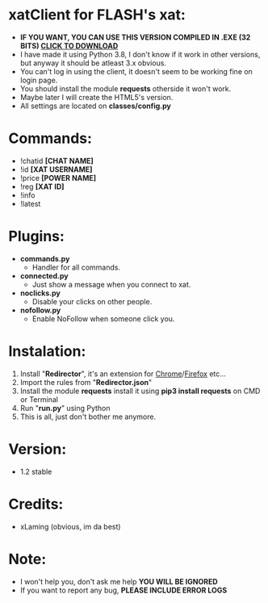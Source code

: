 # xatClient for FLASH's xat:

* **IF YOU WANT, YOU CAN USE THIS VERSION COMPILED IN .EXE (32 BITS) [CLICK TO DOWNLOAD](https://github.com/xLaming/xatClient/releases/latest)**
* I have made it using Python 3.8, I don't know if it work in other versions, but anyway it should be atleast 3.x obvious.
* You can't log in using the client, it doesn't seem to be working fine on login page.
* You should install the module **requests** otherside it won't work.
* Maybe later I will create the HTML5's version.
* All settings are located on **classes/config.py**

# Commands:
* !chatid **[CHAT NAME]**
* !id **[XAT USERNAME]**
* !price **[POWER NAME]**
* !reg **[XAT ID]**
* !info
* !latest

# Plugins:
* **commands.py**
  * Handler for all commands.
* **connected.py**
  * Just show a message when you connect to xat.
* **noclicks.py**
  * Disable your clicks on other people.
* **nofollow.py**
  * Enable NoFollow when someone click you.
  
# Instalation:
1. Install "**Redirector**", it's an extension for [Chrome](https://chrome.google.com/webstore/detail/redirector/ocgpenflpmgnfapjedencafcfakcekcd)/[Firefox](https://addons.mozilla.org/firefox/addon/redirector/) etc...
2. Import the rules from "**Redirector.json**"
3. Install the module **requests** install it using **pip3 install requests** on CMD or Terminal
4. Run "**run.py**" using Python
5. This is all, just don't bother me anymore.

# Version:
* 1.2 stable

# Credits: 
* xLaming (obvious, im da best)

# Note:
* I won't help you, don't ask me help **YOU WILL BE IGNORED**
* If you want to report any bug, **PLEASE INCLUDE ERROR LOGS**
